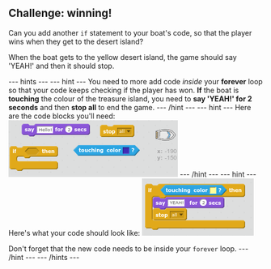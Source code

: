 ## Challenge: winning!

Can you add another `if` statement to your boat's code, so that the player wins when they get to the desert island?

When the boat gets to the yellow desert island, the game should say 'YEAH!' and then it should stop. 

--- hints ---
--- hint ---
You need to more add code _inside_ your __forever__ loop so that your code keeps checking if the player has won. __If__ the boat is __touching__ the colour of the treasure island, you need to __say 'YEAH!' for 2 seconds__ and then __stop all__ to end the game. 
--- /hint ---
--- hint ---
Here are the code blocks you'll need:
![screenshot](images/boat-win-blocks.png)
--- /hint ---
--- hint ---
Here's what your code should look like:
![screenshot](images/boat-win-code.png)

Don't forget that the new code needs to be inside your `forever` loop. 
--- /hint ---
--- /hints ---

